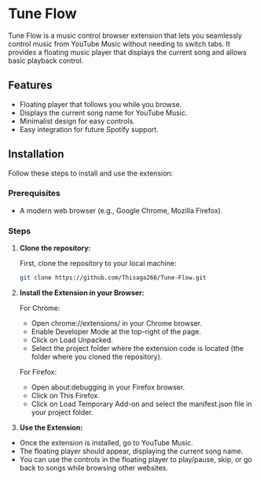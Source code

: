 # Tune Flow

Tune Flow is a music control browser extension that lets you seamlessly control music from YouTube Music without needing to switch tabs. It provides a floating music player that displays the current song and allows basic playback control.

## Features

- Floating player that follows you while you browse.
- Displays the current song name for YouTube Music.
- Minimalist design for easy controls.
- Easy integration for future Spotify support.

## Installation

Follow these steps to install and use the extension:

### Prerequisites

- A modern web browser (e.g., Google Chrome, Mozilla Firefox).

### Steps

1. **Clone the repository:**

   First, clone the repository to your local machine:

   ```bash
   git clone https://github.com/Thisaga266/Tune-Flow.git

2. **Install the Extension in your Browser:**
   
   For Chrome:
   - Open chrome://extensions/ in your Chrome browser.
   - Enable Developer Mode at the top-right of the page.
   - Click on Load Unpacked.
   - Select the project folder where the extension code is located (the folder where you cloned the repository).
  
    For Firefox:
   - Open about:debugging in your Firefox browser.
   - Click on This Firefox.
   - Click on Load Temporary Add-on and select the manifest.json file in your project folder.

4. **Use the Extension:**

- Once the extension is installed, go to YouTube Music.
- The floating player should appear, displaying the current song name.
- You can use the controls in the floating player to play/pause, skip, or go back to songs while browsing other websites.

